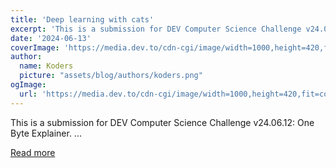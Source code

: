 ```yaml
---
title: 'Deep learning with cats'
excerpt: 'This is a submission for DEV Computer Science Challenge v24.06.12: One Byte Explainer.          ...'
date: '2024-06-13'
coverImage: 'https://media.dev.to/cdn-cgi/image/width=1000,height=420,fit=cover,gravity=auto,format=auto/https%3A%2F%2Fdev-to-uploads.s3.amazonaws.com%2Fuploads%2Farticles%2F1hqayrv7d4h9dsskh083.jpg'
author:
  name: Koders
  picture: "assets/blog/authors/koders.png"
ogImage:
  url: 'https://media.dev.to/cdn-cgi/image/width=1000,height=420,fit=cover,gravity=auto,format=auto/https%3A%2F%2Fdev-to-uploads.s3.amazonaws.com%2Fuploads%2Farticles%2F1hqayrv7d4h9dsskh083.jpg'
---
```


This is a submission for DEV Computer Science Challenge v24.06.12: One Byte Explainer.          ...

[Read more](https://dev.to/mishmanners/deep-learning-with-cats-5ae1)
